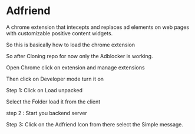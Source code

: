# Adfriend

A chrome extension that intecepts and replaces ad elements on web pages with customizable
positive content widgets.


So this is basically how to load the chrome extension

So after Cloning repo for now only the Adblocker is working.

Open Chrome click on extension and manage extensions

Then click on Developer mode turn it on

Step 1:
Click on Load unpacked 

Select the Folder load it from the client 

step 2 : 
Start you backend server 

Step 3: 
Click on the Adfriend Icon from there select the Simple message.
